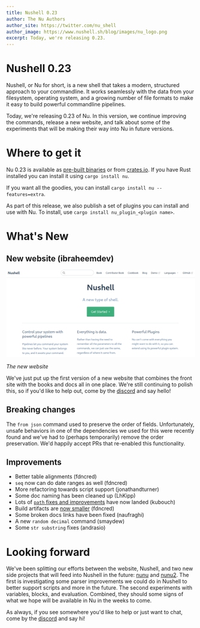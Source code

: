```yaml
---
title: Nushell 0.23
author: The Nu Authors
author_site: https://twitter.com/nu_shell
author_image: https://www.nushell.sh/blog/images/nu_logo.png
excerpt: Today, we're releasing 0.23. 
---
```


# Nushell 0.23

Nushell, or Nu for short, is a new shell that takes a modern, structured approach to your commandline. It works seamlessly with the data from your filesystem, operating system, and a growing number of file formats to make it easy to build powerful commandline pipelines.

Today, we're releasing 0.23 of Nu. In this version, we continue improving the commands, release a new website, and talk about some of the experiments that will be making their way into Nu in future versions.

<!-- more -->

# Where to get it

Nu 0.23 is available as [pre-built binaries](https://github.com/nushell/nushell/releases/tag/0.23.0) or from [crates.io](https://crates.io/crates/nu). If you have Rust installed you can install it using `cargo install nu`.

If you want all the goodies, you can install `cargo install nu --features=extra`.

As part of this release, we also publish a set of plugins you can install and use with Nu. To install, use `cargo install nu_plugin_<plugin name>`.

# What's New

## New website (ibraheemdev)

![picture of the new Nushell website](../assets/images/0_23_website.png)

_The new website_

We've just put up the first version of a new website that combines the front site with the books and docs all in one place. We're still continuing to polish this, so if you'd like to help out, come by the [discord](https://discord.gg/NtAbbGn) and say hello!

## Breaking changes

The `from json` command used to preserve the order of fields. Unfortunately, unsafe behaviors in one of the dependencies we used for this were recently found and we've had to (perhaps temporarily) remove the order preservation. We'd happily accept PRs that re-enabled this functionality.

## Improvements

* Better table alignments (fdncred)
* `seq` now can do date ranges as well (fdncred)
* More refactoring towards script support (jonathandturner)
* Some doc naming has been cleaned up (LhKipp)
* Lots of [`path` fixes and improvements](https://github.com/nushell/nushell/pull/2742) have now landed (kubouch)
* Build artifacts are [now smaller](https://github.com/nushell/nushell/pull/2747) (fdncred)
* Some broken docs links have been fixed (naufraghi)
* A new `random decimal` command (smaydew)
* Some `str substring` fixes (andrasio)

# Looking forward

We've been splitting our efforts between the website, Nushell, and two new side projects that will feed into Nushell in the future: [nunu](https://github.com/jonathandturner/nunu/) and [nunu2](https://github.com/jonathandturner/nunu2).  The first is investigating some parser improvements we could do in Nushell to better support scripts and more in the future. The second experiments with variables, blocks, and evaluation. Combined, they should some signs of what we hope will be available in Nu in the weeks to come.

As always, if you see somewhere you'd like to help or just want to chat, come by the [discord](https://discord.gg/NtAbbGn) and say hi!